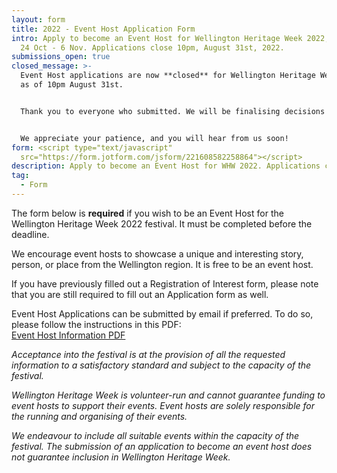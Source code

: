 ```yaml
---
layout: form
title: 2022 - Event Host Application Form
intro: Apply to become an Event Host for Wellington Heritage Week 2022, running
  24 Oct - 6 Nov. Applications close 10pm, August 31st, 2022.
submissions_open: true
closed_message: >-
  Event Host applications are now **closed** for Wellington Heritage Week 2022,
  as of 10pm August 31st.


  Thank you to everyone who submitted. We will be finalising decisions on what events are included in the festival, as well as updating the website with the applied events, in the next few weeks.


  We appreciate your patience, and you will hear from us soon!
form: <script type="text/javascript"
  src="https://form.jotform.com/jsform/221608582258864"></script>
description: Apply to become an Event Host for WHW 2022. Applications close 10pm, Aug 31st.
tag:
  - Form
---
```

The form below is **required** if you wish to be an Event Host for the Wellington Heritage Week 2022 festival. It must be completed before the deadline.

We encourage event hosts to showcase a unique and interesting story, person, or place from the Wellington region. It is free to be an event host.

If you have previously filled out a Registration of Interest form, please note that you are still required to fill out an Application form as well.

Event Host Applications can be submitted by email if preferred. To do so, please follow the instructions in this PDF:\
[Event Host Information PDF](/assets/uploaded/wellington-heritage-week-event-host-information-2022.pdf)

*Acceptance into the festival is at the provision of all the requested information to a satisfactory standard and subject to the capacity of the festival.*

*Wellington Heritage Week is volunteer-run and cannot guarantee funding to event hosts to support their events. Event hosts are solely responsible for the running and organising of their events.*

*We endeavour to include all suitable events within the capacity of the festival. The submission of an application to become an event host does not guarantee inclusion in Wellington Heritage Week.*